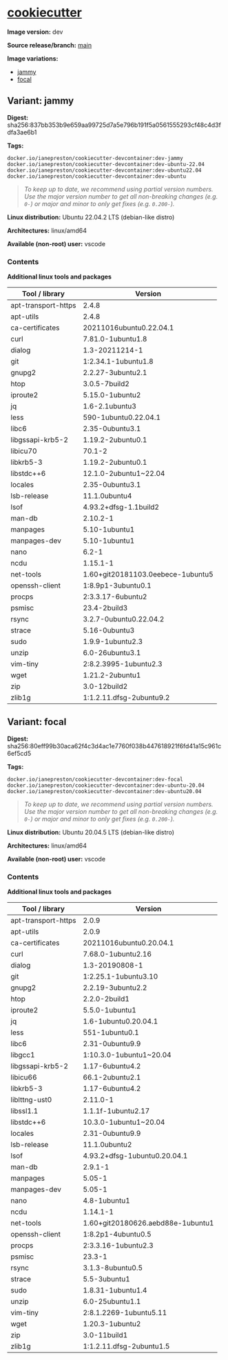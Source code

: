 # [cookiecutter](https://github.com/ianepreston/devcontainers/tree/main/src/cookiecutter)

**Image version:** dev

**Source release/branch:** [main](https://github.com/ianepreston/devcontainers/tree/main/src/cookiecutter)

**Image variations:**
- [jammy](#variant-jammy)
- [focal](#variant-focal)

## Variant: jammy

**Digest:** sha256:837bb353b9e659aa99725d7a5e796b191f5a0561555293cf48c4d3fdfa3ae6b1

**Tags:**
```
docker.io/ianepreston/cookiecutter-devcontainer:dev-jammy
docker.io/ianepreston/cookiecutter-devcontainer:dev-ubuntu-22.04
docker.io/ianepreston/cookiecutter-devcontainer:dev-ubuntu22.04
docker.io/ianepreston/cookiecutter-devcontainer:dev-ubuntu
```
> *To keep up to date, we recommend using partial version numbers. Use the major version number to get all non-breaking changes (e.g. `0-`) or major and minor to only get fixes (e.g. `0.200-`).*

**Linux distribution:** Ubuntu 22.04.2 LTS (debian-like distro)

**Architectures:** linux/amd64

**Available (non-root) user:** vscode

### Contents
**Additional linux tools and packages**

| Tool / library | Version |
|----------------|---------|
| apt-transport-https | 2.4.8 |
| apt-utils | 2.4.8 |
| ca-certificates | 20211016ubuntu0.22.04.1 |
| curl | 7.81.0-1ubuntu1.8 |
| dialog | 1.3-20211214-1 |
| git | 1:2.34.1-1ubuntu1.8 |
| gnupg2 | 2.2.27-3ubuntu2.1 |
| htop | 3.0.5-7build2 |
| iproute2 | 5.15.0-1ubuntu2 |
| jq | 1.6-2.1ubuntu3 |
| less | 590-1ubuntu0.22.04.1 |
| libc6 | 2.35-0ubuntu3.1 |
| libgssapi-krb5-2 | 1.19.2-2ubuntu0.1 |
| libicu70 | 70.1-2 |
| libkrb5-3 | 1.19.2-2ubuntu0.1 |
| libstdc++6 | 12.1.0-2ubuntu1~22.04 |
| locales | 2.35-0ubuntu3.1 |
| lsb-release | 11.1.0ubuntu4 |
| lsof | 4.93.2+dfsg-1.1build2 |
| man-db | 2.10.2-1 |
| manpages | 5.10-1ubuntu1 |
| manpages-dev | 5.10-1ubuntu1 |
| nano | 6.2-1 |
| ncdu | 1.15.1-1 |
| net-tools | 1.60+git20181103.0eebece-1ubuntu5 |
| openssh-client | 1:8.9p1-3ubuntu0.1 |
| procps | 2:3.3.17-6ubuntu2 |
| psmisc | 23.4-2build3 |
| rsync | 3.2.7-0ubuntu0.22.04.2 |
| strace | 5.16-0ubuntu3 |
| sudo | 1.9.9-1ubuntu2.3 |
| unzip | 6.0-26ubuntu3.1 |
| vim-tiny | 2:8.2.3995-1ubuntu2.3 |
| wget | 1.21.2-2ubuntu1 |
| zip | 3.0-12build2 |
| zlib1g | 1:1.2.11.dfsg-2ubuntu9.2 |

## Variant: focal

**Digest:** sha256:80eff99b30aca62f4c3d4ac1e7760f038b447618921f6fd41a15c961c6ef5cd5

**Tags:**
```
docker.io/ianepreston/cookiecutter-devcontainer:dev-focal
docker.io/ianepreston/cookiecutter-devcontainer:dev-ubuntu-20.04
docker.io/ianepreston/cookiecutter-devcontainer:dev-ubuntu20.04
```
> *To keep up to date, we recommend using partial version numbers. Use the major version number to get all non-breaking changes (e.g. `0-`) or major and minor to only get fixes (e.g. `0.200-`).*

**Linux distribution:** Ubuntu 20.04.5 LTS (debian-like distro)

**Architectures:** linux/amd64

**Available (non-root) user:** vscode

### Contents
**Additional linux tools and packages**

| Tool / library | Version |
|----------------|---------|
| apt-transport-https | 2.0.9 |
| apt-utils | 2.0.9 |
| ca-certificates | 20211016ubuntu0.20.04.1 |
| curl | 7.68.0-1ubuntu2.16 |
| dialog | 1.3-20190808-1 |
| git | 1:2.25.1-1ubuntu3.10 |
| gnupg2 | 2.2.19-3ubuntu2.2 |
| htop | 2.2.0-2build1 |
| iproute2 | 5.5.0-1ubuntu1 |
| jq | 1.6-1ubuntu0.20.04.1 |
| less | 551-1ubuntu0.1 |
| libc6 | 2.31-0ubuntu9.9 |
| libgcc1 | 1:10.3.0-1ubuntu1~20.04 |
| libgssapi-krb5-2 | 1.17-6ubuntu4.2 |
| libicu66 | 66.1-2ubuntu2.1 |
| libkrb5-3 | 1.17-6ubuntu4.2 |
| liblttng-ust0 | 2.11.0-1 |
| libssl1.1 | 1.1.1f-1ubuntu2.17 |
| libstdc++6 | 10.3.0-1ubuntu1~20.04 |
| locales | 2.31-0ubuntu9.9 |
| lsb-release | 11.1.0ubuntu2 |
| lsof | 4.93.2+dfsg-1ubuntu0.20.04.1 |
| man-db | 2.9.1-1 |
| manpages | 5.05-1 |
| manpages-dev | 5.05-1 |
| nano | 4.8-1ubuntu1 |
| ncdu | 1.14.1-1 |
| net-tools | 1.60+git20180626.aebd88e-1ubuntu1 |
| openssh-client | 1:8.2p1-4ubuntu0.5 |
| procps | 2:3.3.16-1ubuntu2.3 |
| psmisc | 23.3-1 |
| rsync | 3.1.3-8ubuntu0.5 |
| strace | 5.5-3ubuntu1 |
| sudo | 1.8.31-1ubuntu1.4 |
| unzip | 6.0-25ubuntu1.1 |
| vim-tiny | 2:8.1.2269-1ubuntu5.11 |
| wget | 1.20.3-1ubuntu2 |
| zip | 3.0-11build1 |
| zlib1g | 1:1.2.11.dfsg-2ubuntu1.5 |

